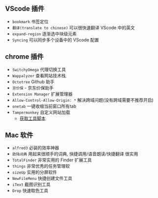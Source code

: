 ## VScode 插件

- `bookmark` 书签定位
- `翻译(translate to chinese)` 可以很快速翻译 VScode 中的英文
- `expand-region` 逐渐选中块级元素
- `Syncing` 可以同步多个设备中的 VScode 配置

## chrome 插件

- `SwitchyOmega` 代理切换工具
- `Wappalyzer` 查看网站技术栈
- `Octotree` Github 助手
- `京价保` - 京东价保助手
- `Extension Manager` 扩展管理器
- `Allow-Control-Allow-Origin: *` 解决跨域问题(没有跨域需要不推荐开启)
- `onetab`  一键收缩当前窗口所有tab
- `Tampermonkey` 自定义网站加载
  - [获取工具脚本](https://greasyfork.org/zh-CN/scripts)

## Mac 软件

- `alfred3` 必装的效率神器
- `欧陆词典` 用起来很顺手的词典, 快捷调用/语音朗读/快捷翻译 很实用
- `TotalFinder` 非常实用的 Finder 扩展工具
- `things` 非常优秀的任务管理软
- `sizeUp` 实用的分屏软件
- `NewFileMenu` 快捷创建文件工具
- `iText` 截图识别工具
- `Drop` 快速取色工具
